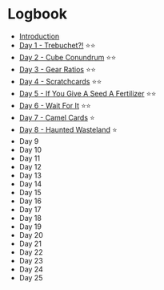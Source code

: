 # Logbook

- [Introduction](introduction.md)
- [Day 1 - Trebuchet?!](day01.md) ⭐️⭐️
- [Day 2 - Cube Conundrum](day02.md) ⭐️⭐️
- [Day 3 - Gear Ratios](day03.md) ⭐️⭐️
- [Day 4 - Scratchcards](day04.md) ⭐️⭐️
- [Day 5 - If You Give A Seed A Fertilizer](day05.md) ⭐️⭐️
- [Day 6 - Wait For It](day06.md) ⭐️⭐️
- [Day 7 - Camel Cards](day07.md) ⭐️
- [Day 8 - Haunted Wasteland](day08.md) ⭐️
- Day 9
- Day 10
- Day 11
- Day 12
- Day 13
- Day 14
- Day 15
- Day 16
- Day 17
- Day 18
- Day 19
- Day 20
- Day 21
- Day 22
- Day 23
- Day 24
- Day 25

